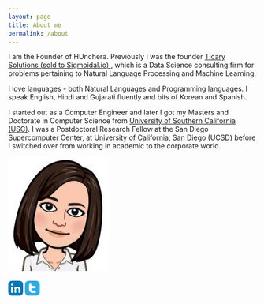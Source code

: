 ```yaml
---
layout: page
title: About me
permalink: /about
---
```


<div class="row justify-content-between">
<div class="col-md-10 pr-5">

<p>I am the Founder of HUnchera. Previously I was the founder <a href="http://www.ticary.com">Ticary Solutions (sold to Sigmoidal.io) </a>, which is a Data Science consulting firm for problems pertaining to Natural Language Processing and Machine Learning. </p>

<p>I love languages - both Natural Languages and Programming languages. I speak English, Hindi and Gujarati fluently and bits of Korean and Spanish.</p>

<p>I started out as a Computer Engineer and later I got my Masters and Doctorate in Computer Science from <a href="usc.edu">University of Southern California (USC)</a>.  I was a Postdoctoral Research Fellow at the San Diego Supercomputer Center, at <a href="ucsd.edu">University of California, San Diego (UCSD)</a> before I switched over from working in academic to the corporate world.
</p>


</div>

<div class="col-md-2">

<div class="sticky-top sticky-top-80">
    <div class="mx-auto">
        <img src="/assets/images/avatar.png" class="rounded-circle"/>
        <br><br>
        <a href=""><img src="assets/images/linkedin.jpg" width="30px"/></a>
        <a href=""><img src="assets/images/twitter.png" width="30px"/></a>
    </div>
</div>
</div>
